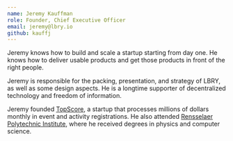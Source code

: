 ```yaml
---
name: Jeremy Kauffman
role: Founder, Chief Executive Officer
email: jeremy@lbry.io
github: kauffj
---
```


Jeremy knows how to build and scale a startup starting from day one. He knows how to deliver usable products and get those products in front of the right people.

Jeremy is responsible for the packing, presentation, and strategy of LBRY, as well as some design aspects. He is a longtime supporter of decentralized technology and freedom of information.

Jeremy founded [TopScore](//usetopscore.com), a startup that processes millions of dollars monthly in event and activity registrations. He also attended [Rensselaer Polytechnic Institute](//rpi.edu), where he received degrees in physics and computer science.
